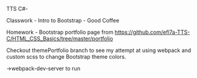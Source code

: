 TTS C#-

Classwork - Intro to Bootstrap - Good Coffee

Homework - Bootstrap portfolio page from https://github.com/efl7a-TTS-C/HTML_CSS_Basics/tree/master/portfolio

Checkout themePortfolio branch to see my attempt at using webpack and custom scss to change Bootstrap theme colors.

->webpack-dev-server 
to run